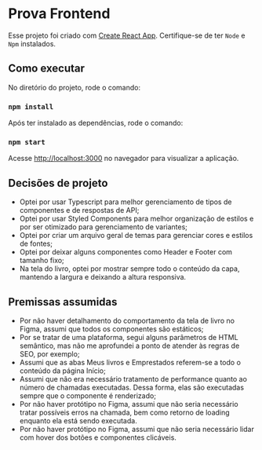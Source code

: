# Prova Frontend

Esse projeto foi criado com [Create React App](https://github.com/facebook/create-react-app). Certifique-se de ter `Node` e `Npm` instalados.

## Como executar

No diretório do projeto, rode o comando:

### `npm install`

Após ter instalado as dependências, rode o comando:

### `npm start`

Acesse [http://localhost:3000](http://localhost:3000) no navegador para visualizar a aplicação.

## Decisões de projeto

- Optei por usar Typescript para melhor gerenciamento de tipos de componentes e de respostas de API;
- Optei por usar Styled Components para melhor organização de estilos e por ser otimizado para gerenciamento de variantes;
- Optei por criar um arquivo geral de temas para gerenciar cores e estilos de fontes;
- Optei por deixar alguns componentes como Header e Footer com tamanho fixo;
- Na tela do livro, optei por mostrar sempre todo o conteúdo da capa, mantendo a largura e deixando a altura responsiva.

## Premissas assumidas

- Por não haver detalhamento do comportamento da tela de livro no Figma, assumi que todos os componentes são estáticos;
- Por se tratar de uma plataforma, segui alguns parâmetros de HTML semântico, mas não me aprofundei a ponto de atender às regras de SEO, por exemplo;
- Assumi que as abas Meus livros e Emprestados referem-se a todo o conteúdo da página Início;
- Assumi que não era necessário tratamento de performance quanto ao número de chamadas executadas. Dessa forma, elas são executadas sempre que o componente é renderizado;
- Por não haver protótipo no Figma, assumi que não seria necessário tratar possíveis erros na chamada, bem como retorno de loading enquanto ela está sendo executada.
- Por não haver protótipo no Figma, assumi que não seria necessário lidar com hover dos botões e componentes clicáveis.
